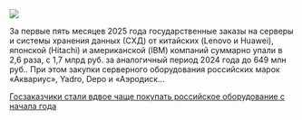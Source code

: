 <!--2025-06-20 13:38:21-->
<div class="yb">
  <div class="rss habr"><img src="https://habrastorage.org/getpro/habr/upload_files/bb4/24e/a2b/bb424ea2b5083022e61d1d44b8165e4c.png" /><p>За первые пять месяцев 2025 года государственные заказы на серверы и системы хранения данных (СХД) от китайских (Lenovo и Huawei), японской (Hitachi) и американской (IBM) компаний суммарно упали в 2,6 раза, с 1,7 млрд руб. за аналогичный период 2024 года до 649 млн руб.. При этом закупки серверного оборудования российских марок «Аквариус», Yadro, Depo и «Аэродиск... <p class="titl"><a href="https://habr.com/ru/news/920326/?utm_source=habrahabr&utm_medium=rss&utm_campaign=920326">Госзаказчики стали вдвое чаще покупать российское оборудование с начала года</a></p></div>
</div>
